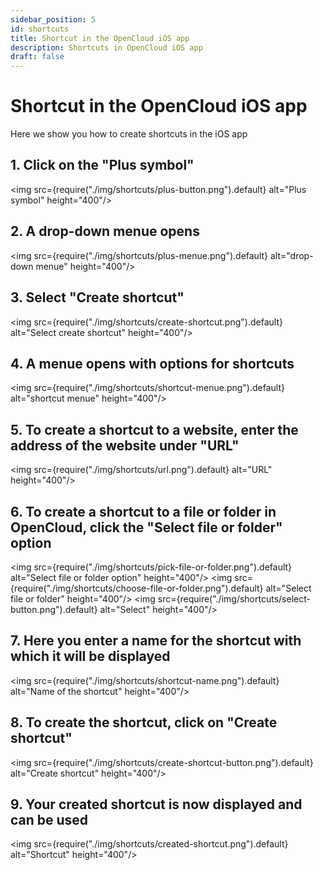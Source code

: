 ```yaml
---
sidebar_position: 5
id: shortcuts
title: Shortcut in the OpenCloud iOS app
description: Shortcuts in OpenCloud iOS app
draft: false
---
```


# Shortcut in the OpenCloud iOS app

Here we show you how to create shortcuts in the iOS app


## 1. Click on the "Plus symbol"

<img src={require("./img/shortcuts/plus-button.png").default} alt="Plus symbol" height="400"/>


## 2. A drop-down menue opens

<img src={require("./img/shortcuts/plus-menue.png").default} alt="drop-down menue" height="400"/>


## 3. Select "Create shortcut"

<img src={require("./img/shortcuts/create-shortcut.png").default} alt="Select create shortcut" height="400"/>


## 4. A menue opens with options for shortcuts

<img src={require("./img/shortcuts/shortcut-menue.png").default} alt="shortcut menue" height="400"/>


## 5. To create a shortcut to a website, enter the address of the website under "URL"

<img src={require("./img/shortcuts/url.png").default} alt="URL" height="400"/>


## 6. To create a shortcut to a file or folder in OpenCloud, click the "Select file or folder" option

<img src={require("./img/shortcuts/pick-file-or-folder.png").default} alt="Select file or folder option" height="400"/>
<img src={require("./img/shortcuts/choose-file-or-folder.png").default} alt="Select file or folder" height="400"/>
<img src={require("./img/shortcuts/select-button.png").default} alt="Select" height="400"/>


## 7. Here you enter a name for the shortcut with which it will be displayed

<img src={require("./img/shortcuts/shortcut-name.png").default} alt="Name of the shortcut" height="400"/>


## 8. To create the shortcut, click on "Create shortcut"

<img src={require("./img/shortcuts/create-shortcut-button.png").default} alt="Create shortcut" height="400"/>


## 9. Your created shortcut is now displayed and can be used

<img src={require("./img/shortcuts/created-shortcut.png").default} alt="Shortcut" height="400"/>